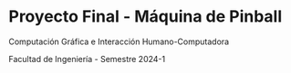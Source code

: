 # Proyecto Final - Máquina de Pinball

Computación Gráfica e Interacción Humano-Computadora

Facultad de Ingeniería - Semestre 2024-1
